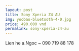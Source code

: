 ```yaml
---
layout: post
title: Sony Xperia Z4 AU
img: yoobao-bluetooth-4-0.jpg
price: 490.000 vnd
permalink: sony-xperia-z4-au
---
```

Lien he a.Ngoc ~ 090 719 88 178
